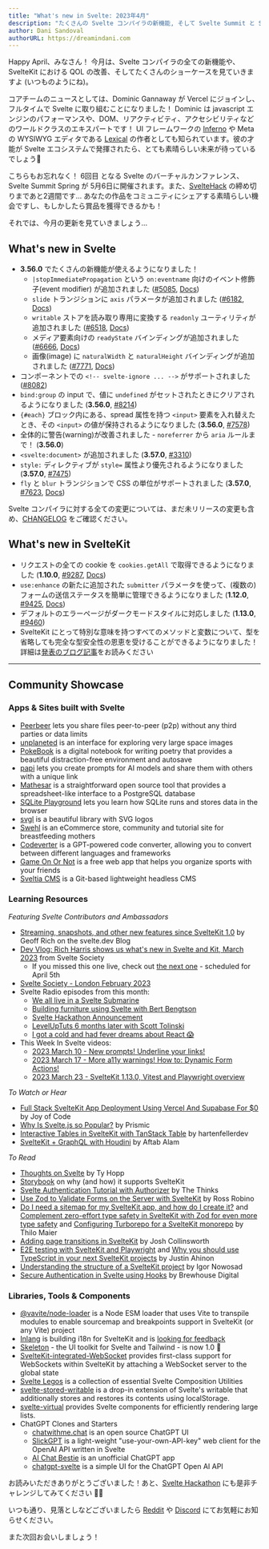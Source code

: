 ```yaml
---
title: "What's new in Svelte: 2023年4月"
description: "たくさんの Svelte コンパイラの新機能, そして Svelte Summit と SvelteHack"
author: Dani Sandoval
authorURL: https://dreamindani.com
---
```


Happy April、みなさん！ 今月は、Svelte コンパイラの全ての新機能や、SvelteKit における QOL の改善、そしてたくさんのショーケースを見ていきますよ (いつものようにね)。

コアチームのニュースとしては、Dominic Gannaway が Vercel にジョインし、フルタイムで Svelte に取り組むことになりました！ Dominic は javascript エンジンのパフォーマンスや、DOM、リアクティビティ、アクセシビリティなどのワールドクラスのエキスパートです！ UI フレームワークの [Inferno](https://www.infernojs.org/) や Meta の WYSIWYG エディタである [Lexical](https://lexical.dev/) の作者としても知られています。彼の才能が Svelte エコシステムで発揮されたら、とても素晴らしい未来が待っているでしょう🌱

こちらもお忘れなく！ 6回目 となる Svelte のバーチャルカンファレンス、Svelte Summit Spring が 5月6日に開催されます。また、[SvelteHack](https://hack.sveltesociety.dev/) の締め切りまであと2週間です… あなたの作品をコミュニティにシェアする素晴らしい機会ですし、もしかしたら賞品を獲得できるかも！

それでは、今月の更新を見ていきましょう…

## What's new in Svelte

- **3.56.0** でたくさんの新機能が使えるようになりました！
  - `|stopImmediatePropagation` という `on:eventname` 向けのイベント修飾子(event modifier) が追加されました ([#5085](https://github.com/sveltejs/svelte/issues/5085), [Docs](/docs/element-directives#on-eventname))
  - `slide` トランジションに `axis` パラメータが追加されました ([#6182](https://github.com/sveltejs/svelte/issues/6182), [Docs](/docs/svelte-transition#slide))
  - `writable` ストアを読み取り専用に変換する `readonly` ユーティリティが追加されました ([#6518](https://github.com/sveltejs/svelte/pull/6518), [Docs](/docs/svelte-store#writable))
  - メディア要素向けの `readyState` バインディングが追加されました ([#6666](https://github.com/sveltejs/svelte/issues/6666), [Docs](/docs/element-directives#media-element-bindings))
  - 画像(image) に `naturalWidth` と `naturalHeight` バインディングが追加されました ([#7771](https://github.com/sveltejs/svelte/issues/7771), [Docs](/docs/element-directives#image-element-bindings))
- コンポーネントでの `<!-- svelte-ignore ... -->` がサポートされました ([#8082](https://github.com/sveltejs/svelte/issues/8082))
- `bind:group` の input で、値に `undefined` がセットされたときにクリアされるようになりました (**3.56.0**, [#8214](https://github.com/sveltejs/svelte/issues/8214))
- `{#each}` ブロック内にある、spread 属性を持つ `<input>` 要素を入れ替えたとき、その `<input>` の値が保持されるようになりました (**3.56.0**, [#7578](https://github.com/sveltejs/svelte/issues/7578))
- 全体的に警告(warning)が改善されました - `noreferrer` から `aria` ルールまで！ (**3.56.0**)
- `<svelte:document>` が追加されました (**3.57.0**, [#3310](https://github.com/sveltejs/svelte/issues/3310))
- `style:` ディレクティブが `style=` 属性より優先されるようになりました (**3.57.0**, [#7475](https://github.com/sveltejs/svelte/issues/7475))
- `fly` と `blur` トランジションで CSS の単位がサポートされました (**3.57.0**, [#7623](https://github.com/sveltejs/svelte/pull/7623), [Docs](/docs/svelte-transition))

Svelte コンパイラに対する全ての変更については、まだ未リリースの変更も含め、[CHANGELOG](https://github.com/sveltejs/svelte/blob/master/CHANGELOG.md)  をご確認ください。

## What's new in SvelteKit

- リクエストの全ての cookie を `cookies.getAll` で取得できるようになりました (**1.10.0**, [#9287](https://github.com/sveltejs/kit/pull/9287), [Docs](https://kit.svelte.jp/docs/types#public-types-cookies))
- `use:enhance` の新たに追加された `submitter` パラメータを使って、(複数の) フォームの送信ステータスを簡単に管理できるようになりました (**1.12.0**, [#9425](https://github.com/sveltejs/kit/pull/9425), [Docs](https://kit.svelte.jp/docs/types#public-types-submitfunction))
- デフォルトのエラーページがダークモードスタイルに対応しました (**1.13.0**, [#9460](https://github.com/sveltejs/kit/pull/9460))
- SvelteKit にとって特別な意味を持つすべてのメソッドと変数について、型を省略しても完全な型安全性の恩恵を受けることができるようになりました！ 詳細は[発表のブログ記事](https://svelte.jp/blog/zero-config-type-safety)をお読みください
---

## Community Showcase

### Apps & Sites built with Svelte

- [Peerbeer](https://peer.beer/) lets you share files peer-to-peer (p2p) without any third parties or data limits
- [unplaneted](https://unplaneted.com/) is an interface for exploring very large space images
- [PokeBook](https://github.com/pokegh0st/pokebook) is a digital notebook for writing poetry that provides a beautiful distraction-free environment and autosave
- [papi](https://papi.run/) lets you create prompts for AI models and share them with others with a unique link
- [Mathesar](https://github.com/centerofci/mathesar) is a straightforward open source tool that provides a spreadsheet-like interface to a PostgreSQL database
- [SQLite Playground](https://neil.macmunn.com/sqlite#) lets you learn how SQLite runs and stores data in the browser
- [svgl](https://github.com/pheralb/svgl) is a beautiful library with SVG logos
- [Swehl](https://swehl.com/) is an eCommerce store, community and tutorial site for breastfeeding mothers
- [Codeverter](https://github.com/TGlide/codeverter) is a GPT-powered code converter, allowing you to convert between different languages and frameworks
- [Game On Or Not](https://gameonornot.com/) is a free web app that helps you organize sports with your friends
- [Sveltia CMS](https://github.com/sveltia/sveltia-cms) is a Git-based lightweight headless CMS

### Learning Resources

_Featuring Svelte Contributors and Ambassadors_
- [Streaming, snapshots, and other new features since SvelteKit 1.0](https://svelte.jp/blog/streaming-snapshots-sveltekit) by Geoff Rich on the svelte.dev Blog
- [Dev Vlog: Rich Harris shows us what's new in Svelte and Kit, March 2023](https://www.youtube.com/watch?v=vgXgex5E-8g) from Svelte Society
  - If you missed this one live, check out [the next one](https://www.youtube.com/watch?v=MJHO6FSioPI) - scheduled for April 5th
- [Svelte Society - London February 2023](https://www.youtube.com/watch?v=RkQ_f7XxdMI)
- Svelte Radio episodes from this month:
  - [We all live in a Svelte Submarine](https://www.svelteradio.com/episodes/we-all-live-in-a-svelte-submarine)
  - [Building furniture using Svelte with Bert Bengtson](https://www.svelteradio.com/episodes/building-furniture-using-svelte-with-bert-bengtson)
  - [Svelte Hackathon Announcement](https://www.svelteradio.com/episodes/svelte-hackathon-announcement)
  - [LevelUpTuts 6 months later with Scott Tolinski](https://www.svelteradio.com/episodes/leveluptuts-6-months-later-with-scott-tolinski)
  - [I got a cold and had fever dreams about React 😱](https://www.svelteradio.com/episodes/i-got-a-cold-and-had-fever-dreams-about-react)
- This Week In Svelte videos:
  - [2023 March 10 - New prompts! Underline your links!](https://www.youtube.com/watch?v=WiCjQVoE-3k)
  - [2023 March 17 - More a11y warnings! How to: Dynamic Form Actions!](https://www.youtube.com/watch?v=sRhZQ-2VxVU)
  - [2023 March 23 - SvelteKit 1.13.0, Vitest and Playwright overview](https://www.youtube.com/watch?v=vpbhsbg2otg)

_To Watch or Hear_

- [Full Stack SvelteKit App Deployment Using Vercel And Supabase For $0](https://www.youtube.com/watch?v=uAF4Yd-gddo) by Joy of Code
- [Why Is Svelte.js so Popular?](https://www.youtube.com/watch?v=73Y8Yyg54zc) by Prismic
- [Interactive Tables in SvelteKit with TanStack Table](https://www.youtube.com/watch?v=-Zuo3UWjjI8) by hartenfellerdev
- [SvelteKit + GraphQL with Houdini](https://www.youtube.com/watch?v=ADnaRwQZfqw&list=PLm0ILX0LGQk_220vvpsbyXH2VesRlCm-E) by Aftab Alam

_To Read_

- [Thoughts on Svelte](https://tyhopp.com/notes/thoughts-on-svelte) by Ty Hopp
- [Storybook](https://storybook.js.org/blog/storybook-for-sveltekit/) on why (and how) it supports SvelteKit
- [Svelte Authentication Tutorial with Authorizer](https://thethinks.vercel.app/blog/svelte-authorizer) by The Thinks
- [Use Zod to Validate Forms on the Server with SvelteKit](https://blog.robino.dev/posts/svelte-zod-error) by Ross Robino
- [Do I need a sitemap for my SvelteKit app, and how do I create it?](https://maier.tech/posts/do-i-need-a-sitemap-for-my-sveltekit-app-and-how-do-i-create-it) and [Complement zero-effort type safety in SvelteKit with Zod for even more type safety](https://maier.tech/posts/complement-zero-effort-type-safety-in-sveltekit-with-zod-for-even-more-type-safety) and [Configuring Turborepo for a SvelteKit monorepo](https://maier.tech/posts/configuring-turborepo-for-a-sveltekit-monorepo) by Thilo Maier
- [Adding page transitions in SvelteKit](https://joshcollinsworth.com/blog/sveltekit-page-transitions) by Josh Collinsworth
- [E2E testing with SvelteKit and Playwright](https://www.okupter.com/blog/e2e-testing-with-sveltekit-and-playwright) and [Why you should use TypeScript in your next SvelteKit projects](https://www.okupter.com/blog/sveltekit-with-typescript) by Justin Ahinon
- [Understanding the structure of a SvelteKit project](https://www.inow.dev/understanding-the-structure-of-a-svelte-kit-project/) by Igor Nowosad
- [Secure Authentication in Svelte using Hooks](https://dev.to/brewhousedigital/secure-authentication-in-svelte-using-hooks-k5j) by Brewhouse Digital

### Libraries, Tools & Components

- [@vavite/node-loader](https://github.com/cyco130/vavite/tree/main/packages/node-loader) is a Node ESM loader that uses Vite to transpile modules to enable sourcemap and breakpoints support in SvelteKit (or any Vite) project
- [Inlang](https://github.com/inlang/inlang) is building i18n for SvelteKit and is [looking for feedback](https://www.reddit.com/r/sveltejs/comments/11ydtui/sveltekit_and_i18n_lets_finally_solve_this_never/)
- [Skeleton](https://www.skeleton.dev/) - the UI toolkit for Svelte and Tailwind - is now 1.0 🎉
- [SvelteKit-integrated-WebSocket](https://github.com/suhaildawood/SvelteKit-integrated-WebSocket) provides first-class support for WebSockets within SvelteKit by attaching a WebSocket server to the global state
- [Svelte Legos](https://github.com/ankurrsinghal/svelte-legos) is a collection of essential Svelte Composition Utilities
- [svelte-stored-writable](https://github.com/efstajas/svelte-stored-writable) is a drop-in extension of Svelte's writable that additionally stores and restores its contents using localStorage.
- [svelte-virtual](https://github.com/ghostebony/svelte-virtual) provides Svelte components for efficiently rendering large lists.
- ChatGPT Clones and Starters
  - [chatwithme.chat](https://github.com/kierangilliam/chatwithme.chat) is an open source ChatGPT UI
  - [SlickGPT](https://github.com/ShipBit/slickgpt) is a light-weight "use-your-own-API-key" web client for the OpenAI API written in Svelte
  - [AI Chat Bestie](https://github.com/KTruong008/aichatbestie) is an unofficial ChatGPT app
  - [chatgpt-svelte](https://github.com/ichbtrv/chatgpt-svelte) is a simple UI for the ChatGPT Open AI API

お読みいただきありがとうございました！あと、[Svelte Hackathon](https://hack.sveltesociety.dev/) にも是非チャレンジしてみてください 🧑‍💻

いつも通り、見落としなどございましたら [Reddit](https://www.reddit.com/r/sveltejs/) や [Discord](https://discord.gg/svelte) にてお気軽にお知らせください。

また次回お会いしましょう！
